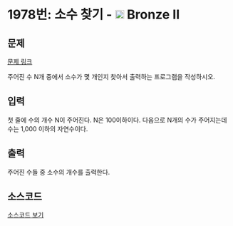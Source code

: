 # 1978번: 소수 찾기 - <img src="https://static.solved.ac/tier_small/4.svg" style="height:20px" /> Bronze II

<!-- performance -->

<!-- 문제 제출 후 깃허브에 푸시를 했을 때 제출한 코드의 성능이 입력될 공간입니다.-->

<!-- end -->

## 문제

[문제 링크](https://boj.kr/1978)


<p>주어진 수 N개&nbsp;중에서&nbsp;소수가 몇 개인지 찾아서 출력하는 프로그램을 작성하시오.</p>



## 입력


<p>첫 줄에 수의 개수 N이 주어진다. N은 100이하이다. 다음으로 N개의 수가 주어지는데 수는 1,000 이하의 자연수이다.</p>



## 출력


<p>주어진 수들 중 소수의 개수를 출력한다.</p>



## 소스코드

[소스코드 보기](소수%20찾기.c)